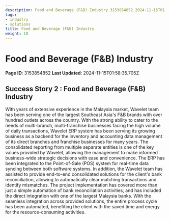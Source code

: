 ```yaml
---
description: Food and Beverage (F&B) Industry 3153854852 2024-11-15T01:58:35.
tags:
- industry
- solutions
title: Food and Beverage (F&B) Industry
weight: 10
---
```


# Food and Beverage (F&B) Industry
**Page ID**: 3153854852
**Last Updated**: 2024-11-15T01:58:35.705Z
## Success Story 2 : Food and Beverage (F&B) Industry﻿
With years of extensive experience in the Malaysia market, Wavelet team has been serving one of the largest Southeast Asia's F&B brands with over hundred outlets across the country. With the strong ability to cater to the needs of multi-branch, multi-franchise businesses facing the high volume of daily transactions, Wavelet ERP system has been serving its growing business as a backend for the inventory and accounting data management of its direct branches and franchise businesses for many years.
The consolidated reporting from multiple separate entities is one of the key values provided by Wavelet, allowing the management to make informed business-wide strategic decisions with ease and convenience. The ERP has been integrated to the Point-of-Sale (POS) system for real-time data syncing between both software systems.
In addition, the Wavelet team has assisted to provide end-to-end consolidated solutions for the client's bank reconciliation, allowing to automatically clear matching transactions and identify mismatches. The project implementation has covered more than just a simple automation of bank reconciliation activities, and has included the direct integration with one of the largest Malaysia banks. With the seamless integration across provided solutions, the entire process cycle has been automated, benefiting the client with the saved time and energy for the resource-consuming activities.